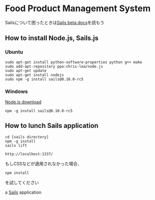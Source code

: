 # Food Product Management System

Sailsについて困ったときは[Sails beta docs](http://beta.sailsjs.org/#/documentation)を読もう

## How to install Node.js, Sails.js

### Ubuntu
    sudo apt-get install python-software-properties python g++ make
    sudo add-apt-repository ppa:chris-lea/node.js
    sudo apt-get update
    sudo apt-get install nodejs
    sudo npm -g install sails@0.10.0-rc5
### Windows
[Node.js download](http://nodejs.org/download/)

    npm -g install sails@0.10.0-rc5
    
## How to lunch Sails application

    cd [sails directory]
    npm -g install
    sails lift
    
    http://localhost:1337/
    
もしCSSなどが適用されなかった場合、
    
    npm install
    
を試してください    

a [Sails](http://sailsjs.org) application
